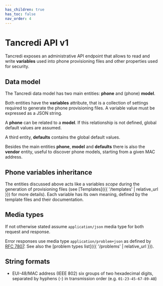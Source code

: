 ```yaml
---
has_children: true
has_toc: false
nav_order: 4
---
```


# Tancredi API v1

Tancredi exposes an administrative API endpoint that allows to read and write
**variables** used into phone provisioning files and other properties used
for security.

## Data model

The Tancredi data model has two main entities: **phone** and (phone) **model**.

Both entities have the **variables** attribute, that is a collection of settings
required to generate the phone provisioning files. A variable value must be
expressed as a JSON string.

A **phone** can be related to a **model**. If this relationship is not defined,
global default values are assumed.

A third entity, **defaults** contains the global default values.

Besides the main entities **phone**, **model** and **defaults** there is also the
**vendor** entity, useful to discover phone models, starting from a given MAC address.

## Phone variables inheritance

The entities discussed above acts like a variables *scope* during the generation
of provisioning files (see [Templates]({{ '/templates' | relative_url }}) for more
details). Each variable has its own meaning, defined by the template files and
their documentation.

## Media types

If not otherwise stated assume `application/json` media type for both request
and response.

Error responses use media type `application/problem+json` as defined by [RFC
7807](https://tools.ietf.org/html/rfc7807). See also the
[problem types list]({{ '/problems' | relative_url }}).

## String formats

* EUI-48/MAC address (IEEE 802) six groups of two hexadecimal digits, separated
  by hyphens (-) in transmission order (e.g. `01-23-45-67-89-AB`)
